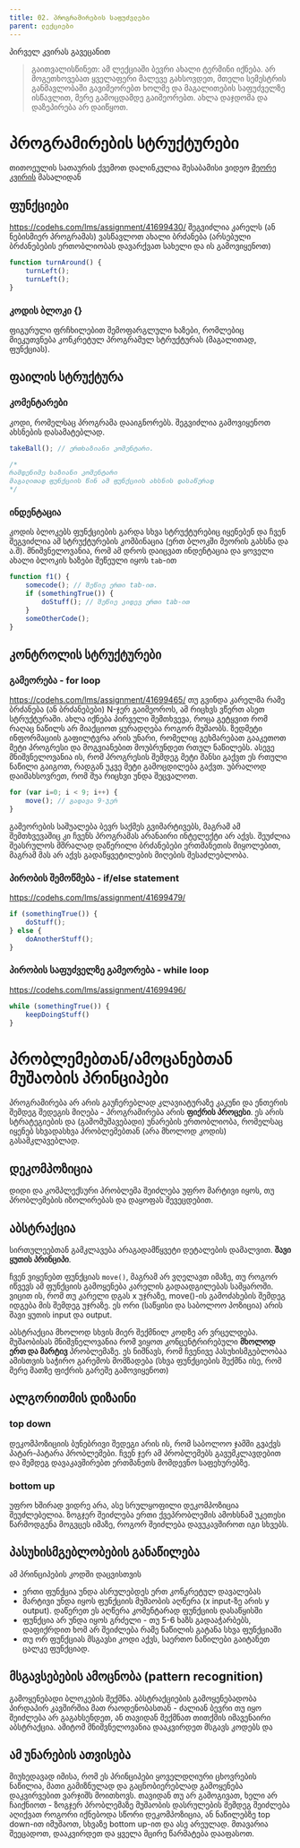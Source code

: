 ```yaml
---
title: 02. პროგრამირების საფუძვლები
parent: ლექციები
---
```


პირველ კვირას გავეცანით 


> გაითვალისწინეთ: ამ ლექციაში ბევრი ახალი ტერმინი იქნება. არ მოგეთხოვებათ ყველაფერი მალევე გახსოვდეთ, მთელი სემესტრის განმავლობაში გავიმეორებთ ხოლმე და მაგალითების საფუძველზე ისწავლით, მერე გამოცდამდე გაიმეორებთ. ახლა დაჯდომა და დაზეპირება არ დაიწყოთ.

# პროგრამირების სტრუქტურები
თითოეულის სათაურის ქვემოთ დალინკულია შესაბამისი ვიდეო [მეორე კვირის](https://codehs.com/lms/assignment/43749489) მასალიდან
## ფუნქციები
<https://codehs.com/lms/assignment/41699430/>
შეგვიძლია კარელს (ან ნებისმიერ პროგრამას) ვასწავლოთ ახალი ბრძანება (არსებული ბრძანებების ერთობლიობას დავარქვათ სახელი და ის გამოვიყენოთ)

```js
function turnAround() {
    turnLeft();
    turnLeft();
}
```

### კოდის ბლოკი {}
ფიგურული ფრჩხილებით შემოფარგლული ხაზები, რომლებიც მიეკუთვნება კონკრეტულ პროგრამულ სტრუქტურას (მაგალითად, ფუნქციას). 

## ფაილის სტრუქტურა
### კომენტარები
კოდი, რომელსაც პროგრამა დააიგნორებს. შეგვიძლია გამოვიყენოთ ახსნების დასამატებლად. 
```js
takeBall(); // ერთხაზიანი კომენტარი. 

/*
რამდენიმე ხაზიანი კომენტარი
მაგალითად ფუნქციის წინ ამ ფუნქციის ახსნის დასაწერად
*/
```
### ინდენტაცია
კოდის ბლოკებს ფუნქციების გარდა სხვა სტრუქტურებიც იყენებენ და ჩვენ შეგვიძლია ამ სტრუქტურების კომბინაცია (ერთ ბლოკში მეორის გახსნა და ა.შ). მნიშვნელოვანია, რომ ამ დროს დაიცვათ ინდენტაცია და ყოველი ახალი ბლოკის ხაზები შეწეული იყოს `tab`-ით
```js
function f1() {
    somecode(); // შეწიე ერთი tab-ით. 
    if (somethingTrue()) {
        doStuff(); // შეწიე კიდევ ერთი tab-ით
    }
    someOtherCode();
}
```

## კონტროლის სტრუქტურები
### გამეორება - for loop
<https://codehs.com/lms/assignment/41699465/>
თუ გვინდა კარელმა რამე ბრძანება (ან ბრძანებები) N-ჯერ გაიმეოროს, ამ რიცხვს ვწერთ ასეთ სტრუქტურაში. ახლა იქნება პირველი შემთხვევა, როცა გეტყვით რომ რაღაც ნაწილს არ მიაქციოთ ყურადღება როგორ მუშაობს. ზედმეტი ინფორმაციის გაფილტვრა არის უნარი, რომელიც გეხმარებათ გააკეთოთ მეტი პროგრესი და მოგვიანებით მოუბრუნდეთ რთულ ნაწილებს. ასევე მნიშვნელოვანია ის, რომ პროგრესის შემდეგ მეტი შანსი გაქვთ ეს რთული ნაწილი გაიგოთ, რადგან უკვე მეტი გამოცდილება გაქვთ. უბრალოდ დაიმახსოვრეთ, რომ შუა რიცხვი უნდა შეცვალოთ.
```js
for (var i=0; i < 9; i++) {
    move(); // გადავა 9-ჯერ
}
```

გამეორების საშუალება ბევრ საქმეს გვიმარტივებს, მაგრამ ამ შემთხვევაშიც კი ჩვენს პროგრამას არანაირი ინტელექტი არ აქვს. შეუძლია შეასრულოს მშრალად დაწერილი ბრძანებები ერთმანეთის მიყოლებით, მაგრამ მას არ აქვს გადაწყვეტილების მიღების შესაძლებლობა.

### პირობის შემოწმება - if/else statement
<https://codehs.com/lms/assignment/41699479/>
```js
if (somethingTrue()) {
    doStuff();
} else {
    doAnotherStuff();
}
```

### პირობის საფუძველზე გამეორება - while loop
<https://codehs.com/lms/assignment/41699496/>
```js
while (somethingTrue()) {
    keepDoingStuff()
}
```

# პრობლემებთან/ამოცანებთან მუშაობის პრინციპები
პროგრამირება არ არის გაუჩერებლად კლავიატურაზე კაკუნი და ენთერის შემდეგ შედეგის მიღება - პროგრამირება არის **ფიქრის პროცესი**. ეს არის სტრატეგიების და (გამომუშავებადი) უნარების ერთობლიობა, რომელსაც იყენებ სხვადასხვა პრობლემებთან (არა მხოლოდ კოდის) გასამკლავებლად.


## დეკომპოზიცია
დიდი და კომპლექსური პრობლემა შეიძლება უფრო მარტივი იყოს, თუ პრობლემების იზოლირებას და დაყოფას შევეცდებით.

## აბსტრაქცია
სირთულეებთან გამკლავება არაგადამწყვეტი დეტალების დამალვით. **შავი ყუთის პრინციპი**. 

ჩვენ ვიყენებთ ფუნქციას `move()`, მაგრამ არ ვღელავთ იმაზე, თუ როგორ იწვევს ამ ფუნქციის გამოყენება კარელის გადაადგილებას სამყაროში. ვიცით ის, რომ თუ კარელი დგას x უჯრაზე, move()-ის გამოძახების შემდეგ იდგება მის შემდეგ უჯრაზე. ეს ორი (საწყისი და საბოლოო პოზიცია) არის შავი ყუთის input და output.

აბსტრაქცია მხოლოდ სხვის მიერ შექმნილ კოდზე არ ვრცელდება. მუშაობისას მნიშვნელოვანია რომ ვიყოთ კონცენტრირებული **მხოლოდ ერთ და მარტივ** პრობლემაზე. ეს ნიშნავს, რომ ჩვენივე პასუხისმგებლობაა ამისთვის საჭირო გარემოს მომზადება (სხვა ფუნქციების შექმნა ისე, რომ მერე მათზე ფიქრის გარეშე გამოვიყენოთ)


## ალგორითმის დიზაინი
### top down
დეკომპოზიციის ბუნებრივი შედეგი არის ის, რომ საბოლოო ჯამში გვაქვს პატარ-პატარა პრობლემები. ჩვენ ჯერ ამ პრობლემებს გავუმკლავდებით და შემდეგ დავაკავშირებთ ერთმანეთს მომდევნო საფეხურებზე. 

### bottom up
უფრო ხშირად ვიდრე არა, ასე სრულყოფილი დეკომპოზიცია შეუძლებელია. ზოგჯერ შეიძლება ერთი ქვეპრობლემის ამოხსნამ უკეთესი წარმოდგენა მოგვცეს იმაზე, როგორ შეიძლება დავუკავშიროთ იგი სხვებს.

## პასუხისმგებლობების განაწილება
ამ პრინციპების კოდში დაცვისთვის
- ერთი ფუნქცია უნდა ასრულებდეს ერთ კონკრეტულ დავალებას
- მარტივი უნდა იყოს ფუნქციის მუშაობის აღწერა (x input-ზე არის y output). დაწერეთ ეს აღწერა კომენტარად ფუნქციის დასაწყისში
- ფუნქცია არ უნდა იყოს გრძელი - თუ 5-6 ხაზს გადააჭარბებს, დაფიქრდით ხომ არ შეიძლება რამე ნაწილის გატანა სხვა ფუნქციაში
- თუ ორ ფუნქციას მსგავსი კოდი აქვს, საერთო ნაწილები გაიტანეთ ცალკე ფუნქციად.

## მსგავსებების ამოცნობა (pattern recognition)
გამოყენებადი ბლოკების შექმნა. აბსტრაქციების გამოყენებადობა პირდაპირ კავშირშია მათ რაოდენობასთან - ძალიან ბევრი თუ იყო შეიძლება არ გაგახსენდეთ, ან თავიდან შექმნათ თითქმის იმავენაირი აბსტრაქცია. ამიტომ მნიშვნელოვანია დააკვირდეთ მსგავს კოდებს და 

## ამ უნარების ათვისება
მიუხედავად იმისა, რომ ეს პრინციპები ყოველდღიური ცხოვრების ნაწილია, მათი გამიზნულად და გაცნობიერებლად გამოყენება დაკვირვებით ვარჯიშს მოითხოვს. თავიდან თუ არ გამოგივათ, ხელი არ ჩაიქნიოთ - ზოგჯერ პრობლემაზე მუშაობის დასრულების შემდეგ შეიძლება აღიქვათ როგორი იქნებოდა სწორი დეკომპოზიცია, ან ნაწილებზე top down-ით იმუშაოთ, სხვაზე bottom up-ით და ასე არეულად. მთავარია შეეცადოთ, დააკვირდეთ და ყველა მცირე წარმატება დააფასოთ.



